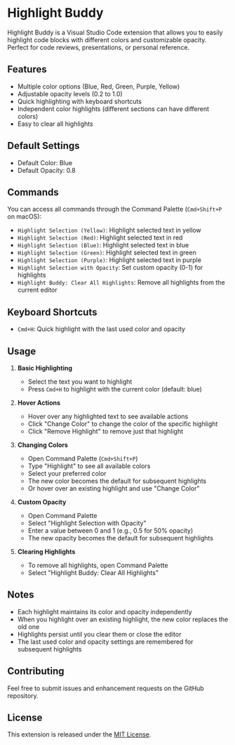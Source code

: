 # Highlight Buddy

Highlight Buddy is a Visual Studio Code extension that allows you to easily highlight code blocks with different colors and customizable opacity. Perfect for code reviews, presentations, or personal reference.

## Features

- Multiple color options (Blue, Red, Green, Purple, Yellow)
- Adjustable opacity levels (0.2 to 1.0)
- Quick highlighting with keyboard shortcuts
- Independent color highlights (different sections can have different colors)
- Easy to clear all highlights

## Default Settings

- Default Color: Blue
- Default Opacity: 0.8

## Commands

You can access all commands through the Command Palette (`Cmd+Shift+P` on macOS):

- `Highlight Selection (Yellow)`: Highlight selected text in yellow
- `Highlight Selection (Red)`: Highlight selected text in red
- `Highlight Selection (Blue)`: Highlight selected text in blue
- `Highlight Selection (Green)`: Highlight selected text in green
- `Highlight Selection (Purple)`: Highlight selected text in purple
- `Highlight Selection with Opacity`: Set custom opacity (0-1) for highlights
- `Highlight Buddy: Clear All Highlights`: Remove all highlights from the current editor

## Keyboard Shortcuts

- `Cmd+H`: Quick highlight with the last used color and opacity

## Usage

1. **Basic Highlighting**
   - Select the text you want to highlight
   - Press `Cmd+H` to highlight with the current color (default: blue)

2. **Hover Actions**
   - Hover over any highlighted text to see available actions
   - Click "Change Color" to change the color of the specific highlight
   - Click "Remove Highlight" to remove just that highlight

3. **Changing Colors**
   - Open Command Palette (`Cmd+Shift+P`)
   - Type "Highlight" to see all available colors
   - Select your preferred color
   - The new color becomes the default for subsequent highlights
   - Or hover over an existing highlight and use "Change Color"

4. **Custom Opacity**
   - Open Command Palette
   - Select "Highlight Selection with Opacity"
   - Enter a value between 0 and 1 (e.g., 0.5 for 50% opacity)
   - The new opacity becomes the default for subsequent highlights

5. **Clearing Highlights**
   - To remove all highlights, open Command Palette
   - Select "Highlight Buddy: Clear All Highlights"

## Notes

- Each highlight maintains its color and opacity independently
- When you highlight over an existing highlight, the new color replaces the old one
- Highlights persist until you clear them or close the editor
- The last used color and opacity settings are remembered for subsequent highlights

## Contributing

Feel free to submit issues and enhancement requests on the GitHub repository.

## License

This extension is released under the [MIT License](LICENSE).
